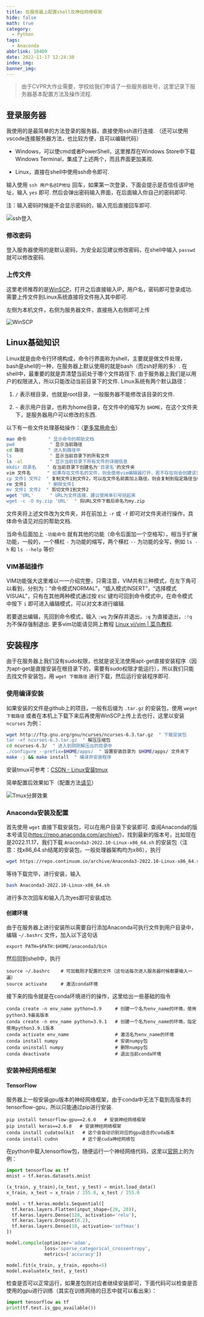 ```yaml
---
title: 在服务器上配置shell及神经网络框架
hide: false
math: true
category:
  - Python
tags:
  - Anaconda
abbrlink: 10409
date: 2022-11-17 12:24:38
index_img:
banner_img:
---
```


> 由于CVPR大作业需要，学校给我们申请了一些服务器账号，这里记录下服务器基本配置方法及操作流程.

## 登录服务器

我使用的是最简单的方法登录的服务器，直接使用ssh进行连接. （还可以使用vscode连接服务器方法，也比较方便，且可以编辑代码）

- Windows，可以使cmd或者PowerShell，这里推荐在Windows Store中下载Windows Terminal，集成了上述两个，而且界面更加美观.

- Linux，直接在shell中使用ssh命令即可.

输入使用 `ssh 用户名@IP地址` 回车，如果第一次登录，下面会提示是否信任该IP地址，输入 `yes` 即可. 然后会弹出密码输入界面，在后面输入你自己的密码即可.

注：输入密码时候是不会显示密码的，输入完后直接回车即可.

![ssh登入](https://s1.ax1x.com/2022/11/17/ze4O4e.png)

### 修改密码

登入服务器使用的是默认密码，为安全起见建议修改密码，在shell中输入 `passwd` 就可以修改密码.

### 上传文件

这里老师推荐的是[WinSCP](https://winscp.net/eng/news.php)，打开之后直接输入IP，用户名，密码即可登录成功. 需要上传文件到Linux系统直接将文件拖入其中即可.

左侧为本机文件，右侧为服务器文件，直接拖入右侧即可上传

![WinSCP](https://s1.ax1x.com/2022/11/17/ze4mTO.png)

## Linux基础知识

Linux就是由命令行环境构成，命令行界面称为shell，主要就是做文件处理，bash是shell的一种，在服务器上默认使用的就是bash（而zsh好用的多）. 在shell中，最重要的就是弄清楚当前处于哪个文件路径下. 由于服务器上我们是以用户的权限进入，所以只能改动当前目录下的文件. Linux系统有两个默认路径：

1. `/` 表示根目录，也就是root目录，一般服务器不能修改该目录的文件.

2. `~` 表示用户目录，也称为home目录，在文件中的缩写为 `$HOME`，在这个文件夹下，是服务器用户可以修改的东西.

以下有一些文件处理基础操作：（[更多常用命令](/posts/64648/#linux)）

```bash
man 命令        " 显示命令的帮助文档
pwd             " 显示当前路径
cd 路径         " 进入到路径中
ls              " 显示当前目录下的所有文件
ls -al          " 显示当前目录下所有文件的详细信息
mkdir 目录名    " 在当前目录下创建名为'目录名'的文件夹
vim 文件名      " 如果存在文件名的文件，则会使用vim编辑器打开，若不存在则会创建该文件
cp 文件1 文件2  " 复制文件1到文件2，可以在文件名前面加上路径，则会复制到指定路径当中
rm 文件1        " 删除文件1
mv 文件1 文件2  " 剪切文件1到文件2
wget 'URL'      " URL为文件连接，建议使用单引号括起来
wget -c -O my.zip 'URL'  " 将URL文件下载后命名为my.zip
```

文件夹将上述文件改为文件夹，并在前加上 `-r` 或 `-f` 即可对文件夹进行操作，具体命令请见对应的帮助文档.

当命令后面加上 `-功能命令` 就有其他的功能（命令后面加一个空格写），相当于扩展功能，一般的，一个横杠 `-` 为功能的缩写，两个横杠 `--` 为功能的全写，例如 `ls -h` 和 `ls --help` 等价

### VIM基础操作

VIM功能强大这里难以一一介绍完整，只需注意，VIM共有三种模式，在左下角可以看到，分别为：“命令模式NORMAL”，“插入模式INSERT”，“选择模式VISUAL”，只有在其他两种模式通过按 `ESC` 键均可回到命令模式中，在命令模式中按下 `i` 即可进入编辑模式，可以对文本进行编辑.

若要退出编辑，先回到命令模式，输入 `:wq` 为保存并退出，`:q` 为直接退出，`:!q` 为不保存强制退出. 更多vim功能请见网上教程 [Linux vi/vim | 菜鸟教程](https://www.runoob.com/linux/linux-vim.html).

## 安装程序

由于在服务器上我们没有sudo权限，也就是说无法使用apt-get直接安装程序（因为apt-get是直接安装在根目录下的，需要有sudo权限才能运行），所以我们只能去找文件安装包，用 `wget 下载路径` 进行下载，然后运行安装程序即可.

### 使用编译安装

如果安装的文件是github上的项目，一般有后缀为 `.tar.gz` 的安装包，使用 `weget 下载路径` 或者在本机上下载下来后再使用WinSCP上传上去也行，这里以安装 `ncurses` 为例：

```bash
wget http://ftp.gnu.org/gnu/ncurses/ncurses-6.3.tar.gz  " 下载安装包
tar -xf ncurses-6.3.tar.gz  " 解压压缩包
cd ncurses-6.3/  " 进入到刚刚解压出的目录中
./configure --prefix=$HOME/apps/  " 设置安装目录为 $HOME/apps/ 文件夹下
make -j && make install  " 编译并安装程序
```

安装tmux可参考：[CSDN - Linux安装tmux](https://blog.csdn.net/tianyunzqs/article/details/110410184)

简单配置后效果如下（配置方法[请见](/posts/64648/#tmux)）

![Tmux分屏效果](https://s1.ax1x.com/2022/11/18/zuZvz8.png)

### Anaconda安装及配置

首先使用 `wget` 直接下载安装包，可以在用户目录下安装即可. 查阅Anaconda的版本号请见(https://repo.anaconda.com/archive/)，找到最新的版本号，比如现在是2022.11.17，我们下载 `Anaconda3-2022.10-Linux-x86_64.sh` 的安装包（注意：找x86\_64.sh结尾的安装包，一般处理器架构均为x86），执行

```bash
wget https://repo.continuum.io/archive/Anaconda3-2022.10-Linux-x86_64.sh
```

等待下载完毕，进行安装，输入

```bash
bash Anaconda3-2022.10-Linux-x86_64.sh
```

进行多次次回车和输入几次yes即可安装成功.

#### 创建环境

由于在服务器上进行安装所以需要自行添加Anaconda可执行文件到用户目录中，编辑 `~/.bashrc` 文件，加入以下这句话

```
export PATH=$PATH:$HOME/anaconda3/bin
```

然后回到shell中，执行

```
source ~/.bashrc    # 可加载刚才配置的文件（这句话每次进入服务器时候都要输入一遍）
source activate     # 激活conda环境
```

接下来的指令就是在conda环境进行的操作，这里给出一些基础的指令

```
conda create -n env_name python=3.9     # 创建一个名为env_name的环境，使用python3.9最高版本
conda create -n env_name python=3.9.1   # 创建一个名为env_name的环境，指定使用python3.9.1版本
conda activate env_name                 # 激活名为env_name的环境
conda install numpy                     # 安装numpy包
conda uninstall numpy                   # 删除numpy包
conda deactivate                        # 退出当前conda环境
```

### 安装神经网络框架

#### TensorFlow

服务器上一般安装gpu版本的神经网络框架，由于conda中无法下载到高版本的tensorflow-gpu，所以只能通过pip进行安装.

```
pip install tensorflow-gpu==2.6.0   # 安装神经网络框架
pip install keras==2.6.0   # 安装神经网络框架
conda install cudatoolkit   # 这个会自动识别对应的gpu适合的cuda版本
conda install cudnn         # 这个是cuda神经网络包
```

在python中载入tensorflow包，随便运行一个神经网络代码，这里以[官网](https://tensorflow.google.cn/overview)上的为例：

```python
import tensorflow as tf
mnist = tf.keras.datasets.mnist

(x_train, y_train),(x_test, y_test) = mnist.load_data()
x_train, x_test = x_train / 255.0, x_test / 255.0

model = tf.keras.models.Sequential([
  tf.keras.layers.Flatten(input_shape=(28, 28)),
  tf.keras.layers.Dense(128, activation='relu'),
  tf.keras.layers.Dropout(0.2),
  tf.keras.layers.Dense(10, activation='softmax')
])

model.compile(optimizer='adam',
              loss='sparse_categorical_crossentropy',
              metrics=['accuracy'])

model.fit(x_train, y_train, epochs=5)
model.evaluate(x_test, y_test)
```

检查是否可以正常运行，如果差包则对应者继续安装即可，下面代码可以检查是否使用的gpu进行训练（其实在训练网络的日志中就可以看出来）：

```python
import tensorflow as tf
print(tf.test.is_gpu_available())
```
